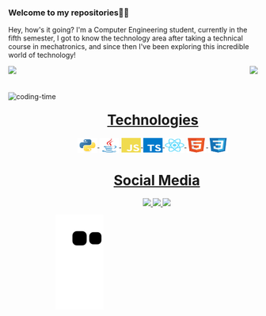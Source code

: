 ### Welcome to my repositories👨‍💻
Hey, how's it going? I'm a Computer Engineering student, currently in the fifth semester, I got to know the technology area after taking a technical course in mechatronics, and since then I've been exploring this incredible world of technology!

<div>
  <a href="https://github.com/JoaoMichelS">
  <img height="179em" src="https://github-readme-stats-sigma-five.vercel.app/api?username=joaomichels&show_icons=true&theme=tokyonight&count_private=true" />
  <img align="right" height="179em" src="https://github-readme-stats-sigma-five.vercel.app/api/top-langs/?username=JoaoMichelS&layout=compact&theme=tokyonight"/>
</div>
<br>
  
<div  align="center"> 
  <div style="display: inline_block"><br>
    <img align="left" height="250" alt="coding-time" src="code.gif">
    <h1 align="center">Technologies</h1>
    <img align="center" alt="Python" height="30" width="40" src="https://raw.githubusercontent.com/devicons/devicon/master/icons/python/python-original.svg">
    <img align="center" alt="Java" height="30" width="40" src="https://raw.githubusercontent.com/devicons/devicon/master/icons/java/java-original.svg">
    <img align="center" alt="Js" height="30" width="40" src="https://raw.githubusercontent.com/devicons/devicon/master/icons/javascript/javascript-plain.svg">
    <img align="center" alt="Ts" height="30" width="40" src="https://raw.githubusercontent.com/devicons/devicon/master/icons/typescript/typescript-plain.svg">
    <img align="center" alt="React" height="30" width="40" src="https://raw.githubusercontent.com/devicons/devicon/master/icons/react/react-original.svg">
    <img align="center" alt="HTML" height="30" width="40" src="https://raw.githubusercontent.com/devicons/devicon/master/icons/html5/html5-original.svg">
    <img align="center" alt="CSS" height="30" width="40" src="https://raw.githubusercontent.com/devicons/devicon/master/icons/css3/css3-original.svg">
   </div>
    
  
  <h1 align="center">Social Media</h1>
    <a href = "https://www.linkedin.com/in/joaomichels/">
      <img width="25" src="linkedin.svg">
    </a>
    <a href = "mailto: jovitor931@gmail.com">
      <img width="30" src="gmail.svg">
    </a>
    <a href = "https://www.instagram.com/_joaomichel/">
      <img width="25" src="instagram.png">
    </a>
</div>
  
  
![Snake animation](https://github.com/joaomichels/joaomichels/blob/output/github-contribution-grid-snake.svg)